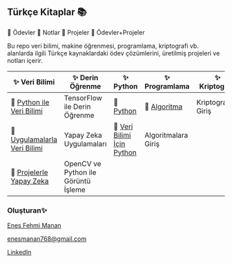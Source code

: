 ## Türkçe Kitaplar :books:

:green_book: Ödevler    :ledger: Notlar   :blue_book: Projeler  :orange_book: Ödevler+Projeler 

Bu repo veri bilimi, makine öğrenmesi, programlama, kriptografi vb. alanlarda ilgili Türkçe kaynaklardaki ödev çözümlerini, üretilmiş projeleri ve notları içerir.


|:sparkles: Veri Bilimi  | :sparkles: Derin Öğrenme  | :sparkles: Python  | :sparkles: Programlama  |  :sparkles: Kriptografi |
|---|---|---|---|---|
|:orange_book:	[Python ile Veri Bilimi](https://github.com/enesmanan/turkce-kitaplar/tree/main/Python%20ile%20Veri%20Bilimi)   | TensorFlow ile Derin Öğrenme  |  :ledger: [Python](https://github.com/enesmanan/turkce-kitaplar/tree/main/Python) | :blue_book: [Algoritma](https://github.com/enesmanan/turkce-kitaplar/blob/main/Algoritma/README.md)  | Kriptografiye Giriş  |
|:orange_book:  [Uygulamalarla Veri Bilimi](https://github.com/enesmanan/turkce-kitaplar/tree/main/Uygulamalarla%20Veri%20Bilimi) | Yapay Zeka Uygulamaları  |  :blue_book: [Veri Bilimi İçin Python](https://github.com/enesmanan/turkce-kitaplar/tree/main/Veri%20Bilimi%20%C4%B0%C3%A7in%20Python) |  Algoritmalara Giriş |   |
|:orange_book: [Projelerle Yapay Zeka](https://github.com/enesmanan/turkce-kitaplar/tree/main/Projelerle%20Yapay%20Zeka)  |  OpenCV ve Python ile Görüntü İşleme  |   |   |   |


### Oluşturan:sparkles:

[Enes Fehmi Manan](https://github.com/enesmanan)

[enesmanan768@gmail.com](mailto:enesmanan768@gmail.com) 

[LinkedIn](https://linkedin.com/in/enesfehmimanan/)
